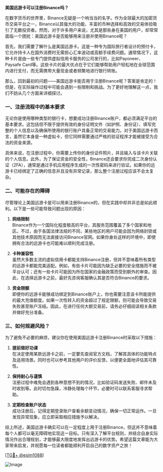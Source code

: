 **美国远游卡可以注册Binance吗？**

在数字货币的世界里，Binance无疑是一个响当当的名字。作为全球最大的加密货币交易平台之一，Binance以其强大的功能、丰富的币种选择和高效的交易体验吸引了无数投资者。然而，对于许多用户来说，尤其是那些身在美国的用户，却常常面临一个困扰：美国远游卡是否能够用来注册并使用Binance呢？

首先，我们需要了解什么是美国远游卡。这是一种专为国际旅行者设计的预付卡，它允许持卡人在国外消费时无需担心汇率波动或高额手续费问题。通常情况下，这种卡片是由一些专门提供虚拟信用卡服务的公司发行的，比如Payoneer、Paysafe Card等。这些卡片的最大优点在于它们能够帮助用户轻松地在全球范围内进行支付，而无需携带大量现金或者频繁地进行银行转账。

那么，回到最初的问题——美国远游卡能否用于注册Binance呢？答案是肯定的！但是，在实际操作过程中可能会遇到一些限制和挑战。为了更好地理解这一点，我们不妨从几个方面来详细探讨。

### **一、注册流程中的基本要求**
无论你是使用哪种类型的银行卡，想要成功注册Binance账户，都必须满足平台的基本要求。这包括但不限于提供有效的身份证明文件（如护照、身份证）、填写完整的个人信息以及确保所使用的银行账户具备正常的交易能力。对于美国远游卡而言，虽然它本身是一种虚拟卡，但它同样需要通过严格的验证程序才能被接受为合法的资金来源。

具体来说，在注册过程中，你需要上传你的身份证件照片，并且输入与该卡片关联的个人信息。此外，为了保证资金的安全性，Binance还会要求你完成二次身份认证（2FA），通常是通过手机应用程序生成的一次性密码来进行验证。如果你的远游卡已经绑定了正确的信息并且没有异常记录，那么整个注册过程应该不会太复杂。

### **二、可能存在的障碍**
尽管理论上美国远游卡是可以用来注册Binance的，但在实践中却并非总是如此顺利。以下是一些可能导致问题出现的原因：

1. **网络限制**  
   Binance作为一个国际化程度极高的平台，其服务范围覆盖了多个国家和地区。不过，由于各国法律法规的不同，某些地区的用户可能会因为网络封锁或其他技术原因而无法直接访问Binance官网。如果你身处这样的环境中，即使拥有合法的远游卡也可能难以顺利完成注册。

2. **卡种兼容性**  
   虽然大多数主流的虚拟信用卡都能支持Binance注册，但并不意味着所有类型的远游卡都能完美适配。例如，有些卡片可能因为缺乏必要的安全措施而不被平台认可；还有一些卡片可能因为所在国家的金融政策而受到额外的审查。因此，在选择远游卡之前，最好先咨询客服确认其是否符合Binance的要求。

3. **资金限额**  
   即便你的远游卡能够成功绑定到Binance账户上，你也需要注意该卡所能提供的最大充值额度。如果一次性转入的资金超过了规定限额，则可能会导致交易失败甚至账户冻结。因此，在进行任何大额交易前，请务必仔细阅读相关条款并做好充分准备。

### **三、如何规避风险？**
为了避免不必要的麻烦，建议你在使用美国远游卡注册Binance时采取以下措施：

1. **提前做好功课**  
   在决定使用某款远游卡之前，一定要先查阅官方文档，了解其具体的功能特点及适用场景。同时也可以参考其他用户的评价反馈，以便更全面地评估其可靠性。

2. **保持耐心与谨慎**  
   注册过程中难免会遇到各种意想不到的情况，比如验证码发送失败、邮件未及时收到等。此时切勿急躁，冷静处理每个环节，必要时可以联系客服寻求帮助。

3. **定期检查账户状态**  
   成功注册后，记得定期登录账户查看余额变动情况，确保一切正常运作。一旦发现异常现象，应立即采取相应措施予以解决。

综上所述，美国远游卡确实可以在一定程度上用于注册Binance，但这并不意味着每个人都可以毫无障碍地实现这一目标。只有深入了解平台规则，并结合自身实际情况作出合理规划，才能够最大限度地发挥出远游卡的优势。希望这篇文章能为大家带来启发，并祝愿每一位读者都能顺利开启自己的数字资产之旅！

[[TG💪+ @esim1088](https://t.me/s/esim1088)]

![Image](https://i.postimg.cc/4NQfJmqS/Snipaste-2025-05-13-00-14-12.png)